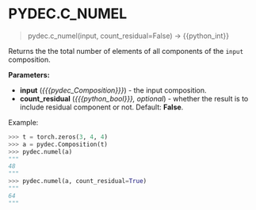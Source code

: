 # PYDEC.C_NUMEL
> pydec.c_numel(input, count_residual=False) →  {{python_int}}

Returns the the total number of elements of all components of the `input` composition.

**Parameters:**

* **input** (*{{{pydec_Composition}}}*) - the input composition.
* **count_residual** (*{{{python_bool}}}, optional*) - whether the result is to include residual component or not. Default: **False**.

Example:
```python
>>> t = torch.zeros(3, 4, 4)
>>> a = pydec.Composition(t)
>>> pydec.numel(a)
"""
48
"""
>>> pydec.numel(a, count_residual=True)
"""
64
"""
```
